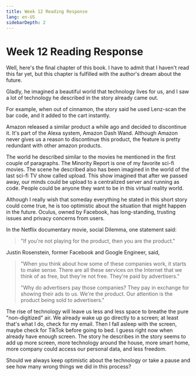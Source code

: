 ```yaml
---
title: Week 12 Reading Response
lang: en-US
sidebarDepth: 2
---
```


# Week 12 Reading Response 

Well, here's the final chapter of this book. I have to admit that I haven't read this far yet, but this chapter is fulfilled with the author's dream about the future. 

Gladly, he imagined a beautiful world that technology lives for us, and I saw a lot of technology he described in the story already came out. 

For example, when out of cinnamon, the story said he used Lenz-scan the bar code, and it added to the cart instantly. 

Amazon released a similar product a while ago and decided to discontinue it. It's part of the Alexa system, Amazon Dash Wand. Although Amazon never gives us a reason to discontinue this product, the feature is pretty redundant with other amazon products. 

The world he described similar to the movies he mentioned in the first couple of paragraphs. The Minority Report is one of my favorite sci-fi movies. The scene he described also has been imagined in the world of the last sci-fi TV show called upload. This show imagined that after we passed away, our minds could be upload to a centralized server and running as code. People could be anyone they want to be in this virtual reality world. 

Although I really wish that someday everything he stated in this short story could come true, he is too optimistic about the situation that might happen in the future. Oculus, owned by Facebook, has long-standing, trusting issues and privacy concerns from users. 

In the Netflix documentary movie, social Dilemma, one statement said: 

> "If you're not playing for the product, then you are the product." 

Justin Rosenstein, former Facebook and Google Engineer, said, 

> "When you think about how some of these companies work, it starts to make sense. There are all these services on the Internet that we think of as free,  but they're not free. They're paid by advertisers." 
>
> "Why do advertisers pay those companies? They pay in exchange for showing their ads to us. We're the product. Our attention is the product being sold to advertisers."  

The rise of technology will leave us less and less space to breathe the pure "non-digitized" air. 
We already wake up go directly to a screen; at least that's what I do, check for my email. Then I fall asleep with the screen, maybe check for TikTok before going to bed. I guess right now when already have enough screen. The story he describes in the story seems to add up more screen, more technology around the house, more smart home, more company could access our personal data, and less freedom. 

Should we always keep optimistic about the technology or take a pause and see how many wrong things we did in this process? 